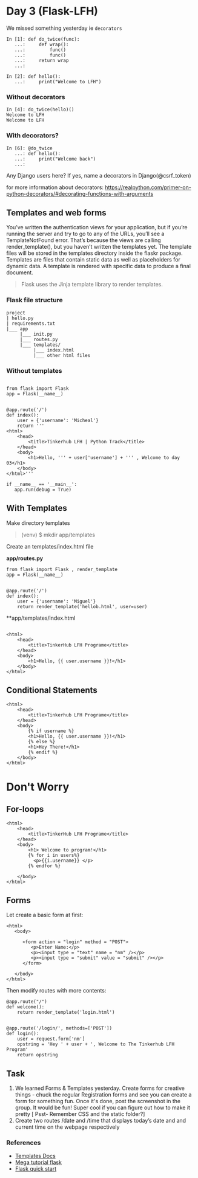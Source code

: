 # Day 3 (Flask-LFH)

We missed something yesterday ie `decorators`

```
In [1]: def do_twice(func): 
   ...:     def wrap(): 
   ...:         func() 
   ...:         func() 
   ...:     return wrap 
   ...:                                                                                                                                                                                                            

In [2]: def hello(): 
   ...:     print("Welcome to LFH") 
```

### Without decorators

```
In [4]: do_twice(hello)()                                                                                                                                                                                          
Welcome to LFH
Welcome to LFH
```

### With decorators?

```
In [6]: @do_twice 
   ...: def hello(): 
   ...:     print("Welcome back") 
   ...:                            
```

Any Django users here? If yes, name a decorators in Django(@csrf_token)

for more information about decorators: https://realpython.com/primer-on-python-decorators/#decorating-functions-with-arguments

## Templates and web forms

You’ve written the authentication views for your application, but if you’re running the server and try to go to any of the URLs, you’ll see a TemplateNotFound error. That’s because the views are calling render_template(), but you haven’t written the templates yet. The template files will be stored in the templates directory inside the flaskr package.
Templates are files that contain static data as well as placeholders for dynamic data. A template is rendered with specific data to produce a final document. 

> Flask uses the Jinja template library to render templates.

### Flask file structure

```
project
| hello.py
| requirements.txt
|___ app
     |___ init.py
     |___ routes.py
     |___ templates/
          |___ index.html
          |___ other html files
```

### Without templates

```

from flask import Flask
app = Flask(__name__)


@app.route('/')
def index():
    user = {'username': 'Micheal'}
    return '''
<html>
    <head>
        <title>Tinkerhub LFH | Python Track</title>
    </head>
    <body>
        <h1>Hello, ''' + user['username'] + ''' , Welcome to day 03</h1>
    </body>
</html>'''

if __name__ == '__main__':
   app.run(debug = True)
```

## With Templates


Make directory templates

> (venv) $ mkdir app/templates

Create an templates/index.html file

**app/routes.py**
```
from flask import Flask , render_template
app = Flask(__name__)


@app.route('/')
def index():
    user = {'username': 'Miguel'}
    return render_template('hellob.html', user=user)

```

**app/templates/index.html
```

<html>
    <head>
        <title>TinkerHub LFH Programe</title>
    </head>
    <body>
        <h1>Hello, {{ user.username }}!</h1>
    </body>
</html>

```

## Conditional Statements

```
<html>
    <head>
        <title>Tinkerhub LFH Programe</title>
    </head>
    <body>
        {% if username %}
        <h1>Hello, {{ user.username }}!</h1>
        {% else %}
        <h1>Hey There!</h1>
        {% endif %}
    </body>
</html>
```

# Don't Worry

## For-loops

```
<html>
    <head>
        <title>TinkerHub LFH Programe</title>
    </head>
    <body>
        <h1> Welcome to program!</h1>
        {% for i in users%}
          <p>{{i.username}} </p>
        {% endfor %}

    </body>
</html>

```

## Forms

Let create a basic form at first:

```
<html>
   <body>
      
      <form action = "login" method = "POST">
         <p>Enter Name:</p>
         <p><input type = "text" name = "nm" /></p>
         <p><input type = "submit" value = "submit" /></p>
      </form>

   </body>
</html>

```
Then modify routes with more contents:

```
@app.route("/")
def welcome():
    return render_template('login.html')


@app.route('/login/', methods=['POST'])
def login():
    user = request.form['nm']
    opstring = 'Hey ' + user + ', Welcome to The Tinkerhub LFH Program'
    return opstring 
```

## Task

1. We learned Forms & Templates yesterday. Create forms for creative things - chuck the regular Registration forms and see you can create a form for something fun. Once it's done, post the screenshot in the group. It would be fun! Super cool if you can figure out how to make it pretty [ Psst- Remember CSS and the static folder?]
2. Create two routes /date and /time that displays today’s date and and current time on the webpage respectively


### References

- [Templates Docs](https://flask.palletsprojects.com/en/1.1.x/tutorial/templates/)
- [Mega tutorial flask](https://blog.miguelgrinberg.com/post/the-flask-mega-tutorial-part-ii-templates)
- [Flask quick start](https://flask.palletsprojects.com/en/1.1.x/quickstart/)
